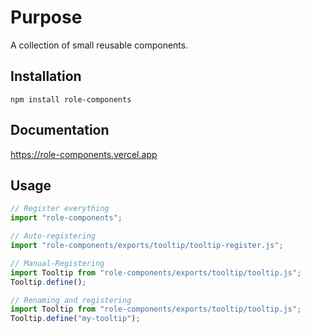 # Purpose

A collection of small reusable components.

## Installation

```
npm install role-components
```

## Documentation

<https://role-components.vercel.app>

## Usage

```js
// Register everything
import "role-components";

// Auto-registering
import "role-components/exports/tooltip/tooltip-register.js";

// Manual-Registering
import Tooltip from "role-components/exports/tooltip/tooltip.js";
Tooltip.define();

// Renaming and registering
import Tooltip from "role-components/exports/tooltip/tooltip.js";
Tooltip.define("my-tooltip");
```
